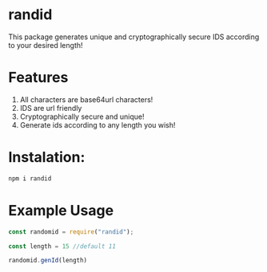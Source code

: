 # randid

This package generates unique and cryptographically secure IDS according to your desired length!

# Features

1. All characters are base64url characters!
2. IDS are url friendly
3. Cryptographically secure and unique!
4. Generate ids according to any length you wish!

# Instalation: 

```bash
npm i randid
```

# Example Usage

```javascript
const randomid = require("randid");

const length = 15 //default 11

randomid.genId(length)
```